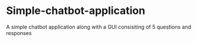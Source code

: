 # Simple-chatbot-application
A simple chatbot application along with a GUI consisiting of 5 questions and responses
